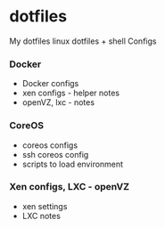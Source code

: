 dotfiles
========

My dotfiles
linux dotfiles + shell Configs

### Docker
- Docker configs
- xen configs - helper notes
- openVZ, lxc - notes

### CoreOS
- coreos configs
- ssh coreos config
- scripts to load environment

### Xen configs, LXC - openVZ

- xen settings
- LXC notes
